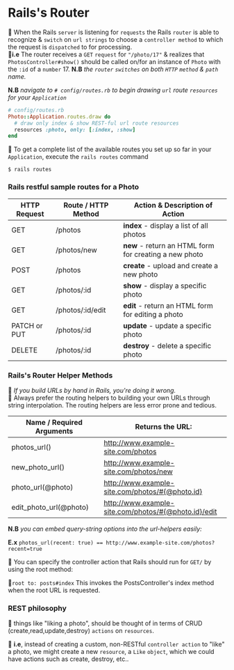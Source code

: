 # Rails's Router

:pushpin: When the Rails ```server``` is listening for ```requests``` the Rails ```router``` is able to recognize & ```switch``` on ```url strings``` to choose a ```controller method``` to which the request is ```dispatched``` to for processing.<br> 
:pushpin:<b>i.e</b> The router receives a ```GET``` ```request``` for ```"/photo/17"``` & realizes that ```PhotosController#show()``` should be called on/for an instance of ```Photo``` with the ```:id``` of a ```number``` 17. <b>N.B</b> <i>the ```router``` ```switches``` on both ```HTTP``` ```method``` & ```path``` name.</i>

**N.B**<i> navigate to ```# config/routes.rb``` to begin drawing ```url``` route ```resources``` for your ```Application``` </i>
```ruby
# config/routes.rb
Photo::Application.routes.draw do
  # draw only index & show REST-ful url route resources
  resources :photo, only: [:index, :show] 
end
```

:pushpin: To get a complete list of the available routes you set up so far in your ```Application```, execute the ```rails routes``` command
```
$ rails routes
```

### Rails restful sample routes for a Photo 

| HTTP Request | Route / HTTP Method | Action & Description of Action |  
|---------------|   --------------- | --------------- |
| GET	| /photos	| <b>index</b>	- display a list of all photos
| GET	| /photos/new	| <b>new</b> - return an HTML form for creating a new photo
| POST	| /photos	| <b>create</b> - upload and create a new photo
| GET	| /photos/:id	| <b>show</b> - display a specific photo
| GET	| /photos/:id/edit	| <b>edit</b> - return an HTML form for editing a photo
| PATCH or PUT	| /photos/:id	| <b>update</b> - update a specific photo
| DELETE	| /photos/:id	| <b>destroy</b> - delete a specific photo


### Rails's Router Helper Methods

:pushpin: <i>If you build URLs by hand in Rails, you're doing it wrong.</i> <br>
:pushpin: Always prefer the routing helpers to building your own URLs through string interpolation. The routing helpers are less error prone and tedious.

| Name / Required Arguments | Returns the URL: |   
|---------------|   --------------- |
| photos_url()	| http://www.example-site.com/photos
| new_photo_url()	| http://www.example-site.com/photos/new
| photo_url(@photo)	| http://www.example-site.com/photos/#{@photo.id}
| edit_photo_url(@photo)	| http://www.example-site.com/photos/#{@photo.id}/edit

<b>N.B</b> <i>you can embed query-string options into the url-helpers easily:</i>

<b>E.x</b> ```photos_url(recent: true) == http://www.example-site.com/photos?recent=true```

:pushpin: You can specify the controller action that Rails should run for ```GET/``` by using the root method:

:pushpin:```root to: posts#index```
This invokes the PostsController's index method when the root URL is requested.

### REST philosophy

:pushpin: things like "liking a photo", should be thought of in terms of CRUD (create,read,update,destroy) ```actions``` on ```resources```. 

:pushpin: **i.e**, instead of creating a custom, non-RESTful ```controller action``` to "like" a photo, we might create a new ```resource```, a ```Like``` ```object```, which we could have actions such as create, destroy, etc..

